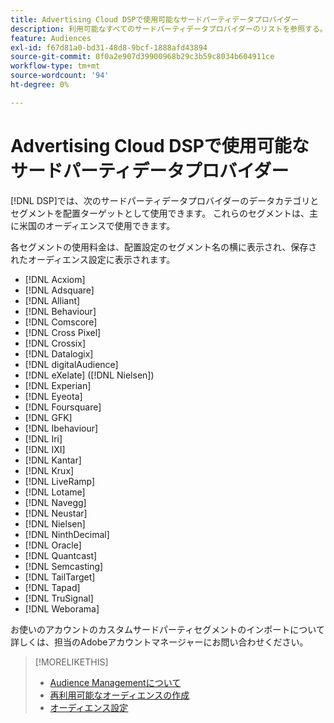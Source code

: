 ```yaml
---
title: Advertising Cloud DSPで使用可能なサードパーティデータプロバイダー
description: 利用可能なすべてのサードパーティデータプロバイダーのリストを参照する。
feature: Audiences
exl-id: f67d81a0-bd31-48d8-9bcf-1888afd43894
source-git-commit: 0f0a2e907d39900968b29c3b59c8034b604911ce
workflow-type: tm+mt
source-wordcount: '94'
ht-degree: 0%

---
```


<!-- feature: audiences -->

# Advertising Cloud DSPで使用可能なサードパーティデータプロバイダー

[!DNL DSP]では、次のサードパーティデータプロバイダーのデータカテゴリとセグメントを配置ターゲットとして使用できます。 これらのセグメントは、主に米国のオーディエンスで使用できます。

各セグメントの使用料金は、配置設定のセグメント名の横に表示され、保存されたオーディエンス設定に表示されます。

* [!DNL Acxiom]
* [!DNL Adsquare]
* [!DNL Alliant]
* [!DNL Behaviour]
* [!DNL Comscore]
* [!DNL Cross Pixel]
* [!DNL Crossix]
* [!DNL Datalogix]
* [!DNL digitalAudience]
* [!DNL eXelate] ([!DNL Nielsen])
* [!DNL Experian]
* [!DNL Eyeota]
* [!DNL Foursquare]
* [!DNL GFK]
* [!DNL Ibehaviour]
* [!DNL Iri]
* [!DNL IXI]
* [!DNL Kantar]
* [!DNL Krux]
* [!DNL LiveRamp]
* [!DNL Lotame]
* [!DNL Navegg]
* [!DNL Neustar]
* [!DNL Nielsen]
* [!DNL NinthDecimal]
* [!DNL Oracle]
* [!DNL Quantcast]
* [!DNL Semcasting]
* [!DNL TailTarget]
* [!DNL Tapad]
* [!DNL TruSignal]
* [!DNL Weborama]

お使いのアカウントのカスタムサードパーティセグメントのインポートについて詳しくは、担当のAdobeアカウントマネージャーにお問い合わせください。

>[!MORELIKETHIS]
>
>* [Audience Managementについて](audience-about.md)
>* [再利用可能なオーディエンスの作成](reusable-audience-create.md)
>* [オーディエンス設定](audience-settings.md)

